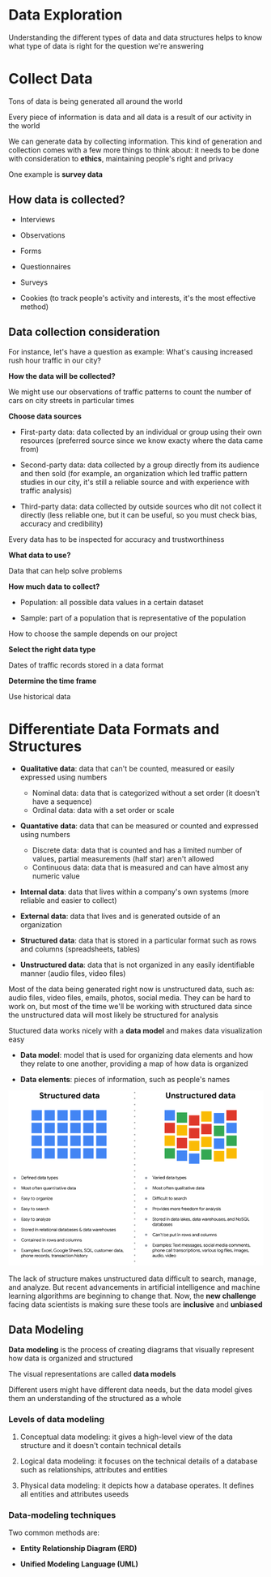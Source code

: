 # Data Exploration

Understanding the different types of data and data structures helps to know what type of data is right for the question we're answering

# Collect Data

Tons of data is being generated all around the world

Every piece of information is data and all data is a result of our activity in the world

We can generate data by collecting information. This kind of generation and collection comes with a few more things to think about: it needs to be done with consideration to **ethics**, maintaining people's right and privacy

One example is **survey data**

## How data is collected?

* Interviews

* Observations

* Forms

* Questionnaires

* Surveys

* Cookies (to track people's activity and interests, it's the most effective method)

## Data collection consideration

For instance, let's have a question as example: What's causing increased rush hour traffic in our city?

**How the data will be collected?**

We might use our observations of traffic patterns to count the number of cars on city streets in particular times

**Choose data sources**

* First-party data: data collected by an individual or group using their own resources (preferred source since we know exacty where the data came from)

* Second-party data: data collected by a group directly from its audience and then sold (for example, an organization which led traffic pattern studies in our city, it's still a reliable source and with experience with traffic analysis)

* Third-party data: data collected by outside sources who dit not collect it directly (less reliable one, but it can be useful, so you must check bias, accuracy and credibility)

Every data has to be inspected for accuracy and trustworthiness

**What data to use?**

Data that can help solve problems

**How much data to collect?**

* Population: all possible data values in a certain dataset

* Sample: part of a population that is representative of the population

How to choose the sample depends on our project

**Select the right data type**

Dates of traffic records stored in a data format

**Determine the time frame**

Use historical data


# Differentiate Data Formats and Structures

* **Qualitative data**: data that can't be counted, measured or easily expressed using numbers
    * Nominal data: data that is categorized without a set order (it doesn't have a sequence)
    * Ordinal data: data with a set order or scale

* **Quantative data**: data that can be measured or counted and expressed using numbers
    * Discrete data: data that is counted and has a limited number of values, partial measurements (half star) aren't allowed
    * Continuous data: data that is measured and can have almost any numeric value

* **Internal data**: data that lives within a company's own systems (more reliable and easier to collect)

* **External data**: data that lives and is generated outside of an organization

* **Structured data**: data that is stored in a particular format such as rows and columns (spreadsheets, tables)

* **Unstructured data**: data that is not organized in any easily identifiable manner (audio files, video files)

Most of the data being generated right now is unstructured data, such as: audio files, video files, emails, photos, social media. They can be hard to work on, but most of the time we'll be working with structured data since the unstructured data will most likely be structured for analysis

Stuctured data works nicely with a **data model** and makes data visualization easy

* **Data model**: model that is used for organizing data elements and how they relate to one another, providing a map of how data is organized

* **Data elements**: pieces of information, such as people's names

![structured-and-unstructured-data](/Data%20Analytics/Prepare%20Data%20for%20Exploration/assets/module1/structured_unstructured_data_1.png)

The lack of structure makes unstructured data difficult to search, manage, and analyze. But recent advancements in artificial intelligence and machine learning algorithms are beginning to change that. Now, the **new challenge** facing data scientists is making sure these tools are **inclusive** and **unbiased**

## Data Modeling

**Data modeling** is the process of creating diagrams that visually represent how data is organized and structured

The visual representations are called **data models**

Different users might have different data needs, but the data model gives them an understanding of the structured as a whole

### Levels of data modeling

1. Conceptual data modeling: it gives a high-level view of the data structure and it doesn't contain technical details

2. Logical data modeling: it focuses on the technical details of a database such as relationships, attributes and entities

3. Physical data modeling: it depicts how a database operates. It defines all entities and attributes useeds


### Data-modeling techniques

Two common methods are:

* **Entity Relationship Diagram (ERD)**

* **Unified Modeling Language (UML)**
